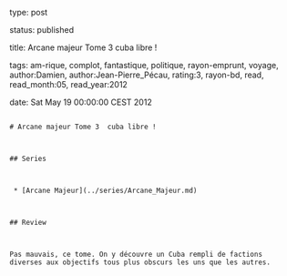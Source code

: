 type: post
status: published
title: Arcane majeur Tome 3  cuba libre !
tags:  am-rique,  complot,  fantastique,  politique,  rayon-emprunt,  voyage, author:Damien, author:Jean-Pierre_Pécau, rating:3, rayon-bd, read, read_month:05, read_year:2012
date: Sat May 19 00:00:00 CEST 2012
~~~~~~
# Arcane majeur Tome 3  cuba libre !

## Series

 * [Arcane Majeur](../series/Arcane_Majeur.md)

## Review

Pas mauvais, ce tome. On y découvre un Cuba rempli de factions diverses aux objectifs tous plus obscurs les uns que les autres.